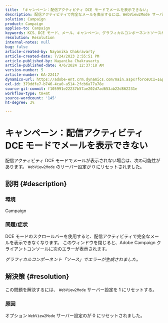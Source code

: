 ```yaml
---
title: 「キャンペーン：配信アクティビティ DCE モードでメールを表示できない」
description: 配信アクティビティで完全なメールを表示するには、WebView2Mode サーバー設定を 1 にリセットするようにリクエストします。
solution: Campaign
product: Campaign
applies-to: Campaign
keywords: KCS、DCE モード、メール、キャンペーン、グラフィカルコンポーネントソースがエラー、配信アクティビティを生成しました
resolution: Resolution
internal-notes: null
bug: false
article-created-by: Nayanika Chakravarty
article-created-date: 7/24/2023 2:55:51 PM
article-published-by: Nayanika Chakravarty
article-published-date: 4/6/2024 12:37:18 AM
version-number: 5
article-number: KA-22417
dynamics-url: https://adobe-ent.crm.dynamics.com/main.aspx?forceUCI=1&pagetype=entityrecord&etn=knowledgearticle&id=156f902c-322a-ee11-bdf4-6045bd0065f9
exl-id: 379ddfe7-b746-4ca0-a514-2fcb6a77a78e
source-git-commit: f105991e22237b57ae202d7ad653ab22d862231e
workflow-type: tm+mt
source-wordcount: '145'
ht-degree: 3%

---
```


# キャンペーン：配信アクティビティ DCE モードでメールを表示できない


配信アクティビティ DCE モードでメールが表示されない場合は、次の可能性があります。 `WebView2Mode` のサーバー設定が 0 にリセットされました。

## 説明 {#description}


### 環境

Campaign

### 問題/症状

DCE モードのスクロールバーを使用すると、配信アクティビティで完全なメールを表示できなくなります。 このウィンドウを閉じると、Adobe Campaign クライアントコンソールに次のエラーが表示されます。

*グラフィカルコンポーネント「ソース」でエラーが生成されました。*


## 解決策 {#resolution}


この問題を解決するには、 `WebView2Mode` サーバー設定を 1 にリセットする。

### 原因

オプション `WebView2Mode` サーバー設定のが 0 にリセットされました。
